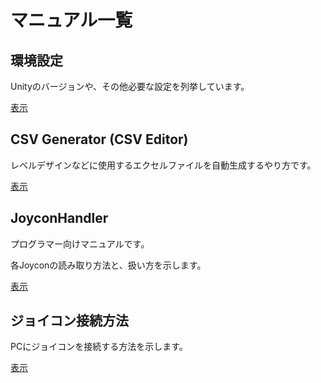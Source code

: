 # マニュアル一覧
## 環境設定
Unityのバージョンや、その他必要な設定を列挙しています。

[表示](/Manual/ConfigurationManual.md)

## CSV Generator (CSV Editor)
レベルデザインなどに使用するエクセルファイルを自動生成するやり方です。

[表示](/Manual/CSVGeneratorManual.md)

## JoyconHandler
プログラマー向けマニュアルです。

各Joyconの読み取り方法と、扱い方を示します。

[表示](/Manual/JoyconHandlerManual.md)

## ジョイコン接続方法
PCにジョイコンを接続する方法を示します。

[表示](/Manual/JoyconConnectionManual.md)
